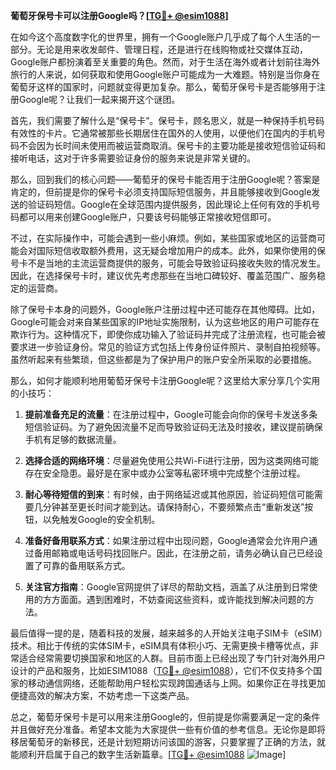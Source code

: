 **葡萄牙保号卡可以注册Google吗？[[TG💪+ @esim1088](https://t.me/s/esim1088)]**

在如今这个高度数字化的世界里，拥有一个Google账户几乎成了每个人生活的一部分。无论是用来收发邮件、管理日程，还是进行在线购物或社交媒体互动，Google账户都扮演着至关重要的角色。然而，对于生活在海外或者计划前往海外旅行的人来说，如何获取和使用Google账户可能成为一大难题。特别是当你身在葡萄牙这样的国家时，问题就变得更加复杂。那么，葡萄牙保号卡是否能够用于注册Google呢？让我们一起来揭开这个谜团。

首先，我们需要了解什么是“保号卡”。保号卡，顾名思义，就是一种保持手机号码有效性的卡片。它通常被那些长期居住在国外的人使用，以便他们在国内的手机号码不会因为长时间未使用而被运营商取消。保号卡的主要功能是接收短信验证码和接听电话，这对于许多需要验证身份的服务来说是非常关键的。

那么，回到我们的核心问题——葡萄牙的保号卡能否用于注册Google呢？答案是肯定的，但前提是你的保号卡必须支持国际短信服务，并且能够接收到Google发送的验证码短信。Google在全球范围内提供服务，因此理论上任何有效的手机号码都可以用来创建Google账户，只要该号码能够正常接收短信即可。

不过，在实际操作中，可能会遇到一些小麻烦。例如，某些国家或地区的运营商可能会对国际短信收取额外费用，这无疑会增加用户的成本。此外，如果你使用的保号卡不是当地的主流运营商提供的服务，可能会导致验证码接收失败的情况发生。因此，在选择保号卡时，建议优先考虑那些在当地口碑较好、覆盖范围广、服务稳定的运营商。

除了保号卡本身的问题外，Google账户注册过程中还可能存在其他障碍。比如，Google可能会对来自某些国家的IP地址实施限制，认为这些地区的用户可能存在欺诈行为。这种情况下，即使你成功输入了验证码并完成了注册流程，也可能会被要求进一步验证身份。常见的验证方式包括上传身份证件照片、录制自拍视频等。虽然听起来有些繁琐，但这些都是为了保护用户的账户安全所采取的必要措施。

那么，如何才能顺利地用葡萄牙保号卡注册Google呢？这里给大家分享几个实用的小技巧：

1. **提前准备充足的流量**：在注册过程中，Google可能会向你的保号卡发送多条短信验证码。为了避免因流量不足而导致验证码无法及时接收，建议提前确保手机有足够的数据流量。

2. **选择合适的网络环境**：尽量避免使用公共Wi-Fi进行注册，因为这类网络可能存在安全隐患。最好是在家中或办公室等私密环境中完成整个注册过程。

3. **耐心等待短信的到来**：有时候，由于网络延迟或其他原因，验证码短信可能需要几分钟甚至更长时间才能到达。请保持耐心，不要频繁点击“重新发送”按钮，以免触发Google的安全机制。

4. **准备好备用联系方式**：如果注册过程中出现问题，Google通常会允许用户通过备用邮箱或电话号码找回账户。因此，在注册之前，请务必确认自己已经设置了可靠的备用联系方式。

5. **关注官方指南**：Google官网提供了详尽的帮助文档，涵盖了从注册到日常使用的方方面面。遇到困难时，不妨查阅这些资料，或许能找到解决问题的方法。

最后值得一提的是，随着科技的发展，越来越多的人开始关注电子SIM卡（eSIM）技术。相比于传统的实体SIM卡，eSIM具有体积小巧、无需更换卡槽等优点，非常适合经常需要切换国家和地区的人群。目前市面上已经出现了专门针对海外用户设计的产品和服务，比如ESIM1088（[TG💪+ @esim1088](https://t.me/s/esim1088)），它们不仅支持多个国家的移动通信网络，还能帮助用户轻松实现跨国通话与上网。如果你正在寻找更加便捷高效的解决方案，不妨考虑一下这类产品。

总之，葡萄牙保号卡是可以用来注册Google的，但前提是你需要满足一定的条件并且做好充分准备。希望本文能为大家提供一些有价值的参考信息。无论你是即将移居葡萄牙的新移民，还是计划短期访问该国的游客，只要掌握了正确的方法，就能顺利开启属于自己的数字生活新篇章。[[TG💪+ @esim1088](https://t.me/s/esim1088) ![Image](https://i.postimg.cc/4NQfJmqS/Snipaste-2025-05-13-00-14-12.png)]